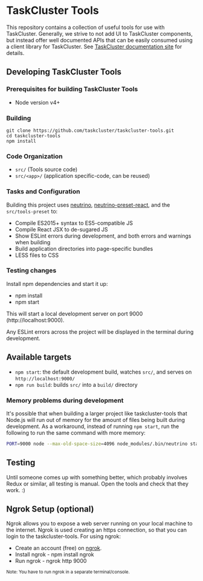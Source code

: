 # TaskCluster Tools

This repository contains a collection of useful tools for use with TaskCluster.
Generally, we strive to not add UI to TaskCluster components, but instead offer
well documented APIs that can be easily consumed using a client library for
TaskCluster. See [TaskCluster documentation site](https://docs.taskcluster.net)
for details.


## Developing TaskCluster Tools

### Prerequisites for building TaskCluster Tools

- Node version v4+

### Building

```
git clone https://github.com/taskcluster/taskcluster-tools.git
cd taskcluster-tools
npm install
```

### Code Organization

- `src/`    (Tools source code)
- `src/<app>/`  (application specific-code, can be reused)

### Tasks and Configuration

Building this project uses [neutrino](https://github.com/mozilla-neutrino/neutrino),
[neutrino-preset-react](https://github.com/mozilla-neutrino/neutrino-preset-react),
and the `src/tools-preset` to:

- Compile ES2015+ syntax to ES5-compatible JS
- Compile React JSX to de-sugared JS
- Show ESLint errors during development, and both errors and warnings when building
- Build application directories into page-specific bundles
- LESS files to CSS

### Testing changes

Install npm dependencies and start it up:
- npm install
- npm start

This will start a local development server on port 9000 (http://localhost:9000).

Any ESLint errors across the project will be displayed in the terminal during development.

## Available targets

- `npm start`: the default development build, watches `src/`, and serves on `http://localhost:9000/`
- `npm run build`: builds `src/` into a `build/` directory

### Memory problems during development

It's possible that when building a larger project like taskcluster-tools that Node.js will run out
of memory for the amount of files being built during development. As a workaround, instead of
running `npm start`, run the following to run the same command with more memory:

```sh
PORT=9000 node --max-old-space-size=4096 node_modules/.bin/neutrino start -p tools-preset
```

## Testing

Until someone comes up with something better, which probably involves Redux or similar,
all testing is manual. Open the tools and check that they work. :)


## Ngrok Setup (optional)

Ngrok allows you to expose a web server running on your local machine to the internet.
Ngrok is used creating an https connection, so that you can login to the taskcluster-tools.
For using ngrok:

- Create an account (free) on [ngrok](https://ngrok.com/).
- Install ngrok - npm install ngrok
- Run ngrok - ngrok http 9000

<sup>Note: You have to run ngrok in a separate terminal/console.</sup>
